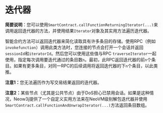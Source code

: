 # 迭代器

**简要说明**：您可以使用`SmartContract.callFunctionReturningIterator(...)`来调用返回迭代器的方法，并使用结果`Iterator`对象及其实用方法遍历迭代器。

智能合约方法可以返回迭代器来简化读取具有许多条目的存储。使用RPC（例如`invokefunction`）调用此类方法时，您连接的节点会打开一个会话并返回`sessionId`和`iteratorId`。然后您可以使用这些值与RPC `traverseIterator`一起使用，指定每次调用要迭代通过的条目数`n`。最初，此RPC返回迭代器的前`n`个条目。如果有更多条目，对同一RPC的后续调用将返回迭代器的下`n`个条目，以此类推。

**注意1：**&#x60A8;无法遍历作为写交易结果返回的迭代器。

**注意2：**&#x67D0;些节点（尤其是公共节点）由于DoS担心已禁用会话。如果是这种情况，Neow3j提供了一个自定义实用方法来在NeoVM级别解包迭代器并使用`SmartContract.callFunctionAndUnwrapIterator(...)`方法返回条目数组。
